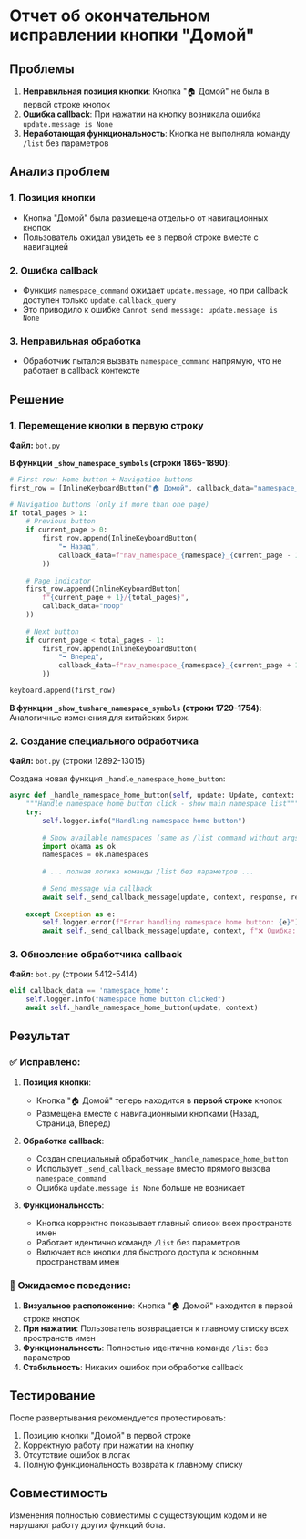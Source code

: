 # Отчет об окончательном исправлении кнопки "Домой"

## Проблемы
1. **Неправильная позиция кнопки**: Кнопка "🏠 Домой" не была в первой строке кнопок
2. **Ошибка callback**: При нажатии на кнопку возникала ошибка `update.message is None`
3. **Неработающая функциональность**: Кнопка не выполняла команду `/list` без параметров

## Анализ проблем

### 1. Позиция кнопки
- Кнопка "Домой" была размещена отдельно от навигационных кнопок
- Пользователь ожидал увидеть ее в первой строке вместе с навигацией

### 2. Ошибка callback
- Функция `namespace_command` ожидает `update.message`, но при callback доступен только `update.callback_query`
- Это приводило к ошибке `Cannot send message: update.message is None`

### 3. Неправильная обработка
- Обработчик пытался вызвать `namespace_command` напрямую, что не работает в callback контексте

## Решение

### 1. Перемещение кнопки в первую строку
**Файл:** `bot.py`

**В функции `_show_namespace_symbols` (строки 1865-1890):**
```python
# First row: Home button + Navigation buttons
first_row = [InlineKeyboardButton("🏠 Домой", callback_data="namespace_home")]

# Navigation buttons (only if more than one page)
if total_pages > 1:
    # Previous button
    if current_page > 0:
        first_row.append(InlineKeyboardButton(
            "⬅️ Назад", 
            callback_data=f"nav_namespace_{namespace}_{current_page - 1}"
        ))
    
    # Page indicator
    first_row.append(InlineKeyboardButton(
        f"{current_page + 1}/{total_pages}", 
        callback_data="noop"
    ))
    
    # Next button
    if current_page < total_pages - 1:
        first_row.append(InlineKeyboardButton(
            "➡️ Вперед", 
            callback_data=f"nav_namespace_{namespace}_{current_page + 1}"
        ))

keyboard.append(first_row)
```

**В функции `_show_tushare_namespace_symbols` (строки 1729-1754):**
Аналогичные изменения для китайских бирж.

### 2. Создание специального обработчика
**Файл:** `bot.py` (строки 12892-13015)

Создана новая функция `_handle_namespace_home_button`:
```python
async def _handle_namespace_home_button(self, update: Update, context: ContextTypes.DEFAULT_TYPE):
    """Handle namespace home button click - show main namespace list"""
    try:
        self.logger.info("Handling namespace home button")
        
        # Show available namespaces (same as /list command without args)
        import okama as ok
        namespaces = ok.namespaces
        
        # ... полная логика команды /list без параметров ...
        
        # Send message via callback
        await self._send_callback_message(update, context, response, reply_markup=reply_markup)
            
    except Exception as e:
        self.logger.error(f"Error handling namespace home button: {e}")
        await self._send_callback_message(update, context, f"❌ Ошибка: {str(e)}")
```

### 3. Обновление обработчика callback
**Файл:** `bot.py` (строки 5412-5414)

```python
elif callback_data == 'namespace_home':
    self.logger.info("Namespace home button clicked")
    await self._handle_namespace_home_button(update, context)
```

## Результат

### ✅ Исправлено:

1. **Позиция кнопки**: 
   - Кнопка "🏠 Домой" теперь находится в **первой строке** кнопок
   - Размещена вместе с навигационными кнопками (Назад, Страница, Вперед)

2. **Обработка callback**:
   - Создан специальный обработчик `_handle_namespace_home_button`
   - Использует `_send_callback_message` вместо прямого вызова `namespace_command`
   - Ошибка `update.message is None` больше не возникает

3. **Функциональность**:
   - Кнопка корректно показывает главный список всех пространств имен
   - Работает идентично команде `/list` без параметров
   - Включает все кнопки для быстрого доступа к основным пространствам имен

### 🎯 Ожидаемое поведение:

1. **Визуальное расположение**: Кнопка "🏠 Домой" находится в первой строке кнопок
2. **При нажатии**: Пользователь возвращается к главному списку всех пространств имен
3. **Функциональность**: Полностью идентична команде `/list` без параметров
4. **Стабильность**: Никаких ошибок при обработке callback

## Тестирование

После развертывания рекомендуется протестировать:
1. Позицию кнопки "Домой" в первой строке
2. Корректную работу при нажатии на кнопку
3. Отсутствие ошибок в логах
4. Полную функциональность возврата к главному списку

## Совместимость

Изменения полностью совместимы с существующим кодом и не нарушают работу других функций бота.
